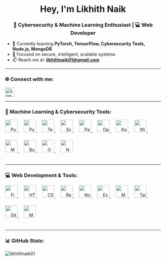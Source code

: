 <h1 align="center">Hey, I'm Likhith Naik</h1>
<h3 align="center">🔐 Cybersecurity & Machine Learning Enthusiast | 💻 Web Developer</h3>

- 🌱 Currently learning **PyTorch, TensorFlow, Cybersecurity Tools, Node.js, MongoDB**
- 🎯 Focused on secure, intelligent, scalable systems
- 📫 Reach me at: **likhithnaik01@gmail.com**

---

<h3 align="left">🌐 Connect with me:</h3>
<p align="left">
  <a href="https://www.linkedin.com/in/likhith-naik-051006327" target="_blank">
    <img align="center" src="https://cdn.jsdelivr.net/gh/devicons/devicon/icons/linkedin/linkedin-original.svg" alt="LinkedIn" height="30" width="30" />
  </a>
</p>

---

<h3 align="left">🤖 Machine Learning & Cybersecurity Tools:</h3>
<p align="left" style="line-height: 60px;">
  <!-- Machine Learning -->
  <a href="https://www.python.org/" target="_blank">
    <img src="https://cdn.jsdelivr.net/gh/devicons/devicon/icons/python/python-original.svg" alt="Python" width="40" height="40"/>
  </a>&nbsp;&nbsp;&nbsp;
  <a href="https://pytorch.org/" target="_blank">
    <img src="https://cdn.jsdelivr.net/gh/devicons/devicon/icons/pytorch/pytorch-original.svg" alt="PyTorch" width="40" height="40"/>
  </a>&nbsp;&nbsp;&nbsp;
  <a href="https://www.tensorflow.org/" target="_blank">
    <img src="https://cdn.jsdelivr.net/gh/devicons/devicon/icons/tensorflow/tensorflow-original.svg" alt="TensorFlow" width="40" height="40"/>
  </a>&nbsp;&nbsp;&nbsp;
  <a href="https://scikit-learn.org/" target="_blank">
    <img src="https://cdn.jsdelivr.net/gh/devicons/devicon/icons/scikit-learn/scikit-learn-original.svg" alt="Scikit-learn" width="40" height="40"/>
  </a>&nbsp;&nbsp;&nbsp;
  <a href="https://pandas.pydata.org/" target="_blank">
    <img src="https://cdn.jsdelivr.net/gh/devicons/devicon/icons/pandas/pandas-original.svg" alt="Pandas" width="40" height="40"/>
  </a>&nbsp;&nbsp;&nbsp;
  <a href="https://opencv.org/" target="_blank">
    <img src="https://cdn.jsdelivr.net/gh/devicons/devicon/icons/opencv/opencv-original.svg" alt="OpenCV" width="40" height="40"/>
  </a>&nbsp;&nbsp;&nbsp;

  <!-- Cybersecurity -->
  <a href="https://www.kali.org/" target="_blank">
    <img src="https://cdn.jsdelivr.net/gh/devicons/devicon/icons/linux/linux-original.svg" alt="Kali Linux" width="40" height="40"/>
  </a>&nbsp;&nbsp;&nbsp;
  <a href="https://www.wireshark.org/" target="_blank">
    <img src="https://cdn.jsdelivr.net/gh/devicons/devicon/icons/wireshark/wireshark-original.svg" alt="Wireshark" width="40" height="40"/>
  </a>&nbsp;&nbsp;&nbsp;
  <a href="https://www.metasploit.com/" target="_blank">
    <img src="https://cdn.jsdelivr.net/gh/devicons/devicon/icons/metasploit/metasploit-original.svg" alt="Metasploit" width="40" height="40"/>
  </a>&nbsp;&nbsp;&nbsp;
  <a href="https://portswigger.net/burp" target="_blank">
    <img src="https://cdn.jsdelivr.net/gh/devicons/devicon/icons/burp/burp-original.svg" alt="Burp Suite" width="40" height="40"/>
  </a>&nbsp;&nbsp;&nbsp;
  <a href="https://owasp.org/" target="_blank">
    <img src="https://cdn.jsdelivr.net/gh/devicons/devicon/icons/owasp/owasp-original.svg" alt="OWASP" width="40" height="40"/>
  </a>&nbsp;&nbsp;&nbsp;
  <a href="https://nmap.org/" target="_blank">
    <img src="https://cdn.jsdelivr.net/gh/devicons/devicon/icons/nmap/nmap-original.svg" alt="Nmap" width="40" height="40"/>
  </a>
</p>

---

<h3 align="left">💻 Web Development & Tools:</h3>
<p align="left" style="line-height: 60px;">
  <a href="https://www.figma.com/" target="_blank">
    <img src="https://cdn.jsdelivr.net/gh/devicons/devicon/icons/figma/figma-original.svg" alt="Figma" width="40" height="40"/>
  </a>&nbsp;&nbsp;&nbsp;
  <a href="https://developer.mozilla.org/en-US/docs/Web/HTML" target="_blank">
    <img src="https://cdn.jsdelivr.net/gh/devicons/devicon/icons/html5/html5-original.svg" alt="HTML5" width="40" height="40"/>
  </a>&nbsp;&nbsp;&nbsp;
  <a href="https://developer.mozilla.org/en-US/docs/Web/CSS" target="_blank">
    <img src="https://cdn.jsdelivr.net/gh/devicons/devicon/icons/css3/css3-original.svg" alt="CSS3" width="40" height="40"/>
  </a>&nbsp;&nbsp;&nbsp;
  <a href="https://reactjs.org/" target="_blank">
    <img src="https://cdn.jsdelivr.net/gh/devicons/devicon/icons/react/react-original.svg" alt="React" width="40" height="40"/>
  </a>&nbsp;&nbsp;&nbsp;
  <a href="https://nodejs.org/" target="_blank">
    <img src="https://cdn.jsdelivr.net/gh/devicons/devicon/icons/nodejs/nodejs-original.svg" alt="Node.js" width="40" height="40"/>
  </a>&nbsp;&nbsp;&nbsp;
  <a href="https://expressjs.com/" target="_blank">
    <img src="https://cdn.jsdelivr.net/gh/devicons/devicon/icons/express/express-original.svg" alt="Express.js" width="40" height="40"/>
  </a>&nbsp;&nbsp;&nbsp;
  <a href="https://www.mongodb.com/" target="_blank">
    <img src="https://cdn.jsdelivr.net/gh/devicons/devicon/icons/mongodb/mongodb-original.svg" alt="MongoDB" width="40" height="40"/>
  </a>&nbsp;&nbsp;&nbsp;
  <a href="https://tailwindcss.com/" target="_blank">
    <img src="https://cdn.jsdelivr.net/gh/devicons/devicon/icons/tailwindcss/tailwindcss-original.svg" alt="Tailwind CSS" width="40" height="40"/>
  </a>&nbsp;&nbsp;&nbsp;
  <a href="https://git-scm.com/" target="_blank">
    <img src="https://cdn.jsdelivr.net/gh/devicons/devicon/icons/git/git-original.svg" alt="Git" width="40" height="40"/>
  </a>&nbsp;&nbsp;&nbsp;
  <a href="https://www.mysql.com/" target="_blank">
    <img src="https://cdn.jsdelivr.net/gh/devicons/devicon/icons/mysql/mysql-original.svg" alt="MySQL" width="40" height="40"/>
  </a>
</p>

---

<h3 align="left">📊 GitHub Stats:</h3>
<p>
  <img align="left" src="https://github-readme-stats.vercel.app/api?username=likhithnaik01&show_icons=true&locale=en" alt="likhithnaik01" />
</p>
